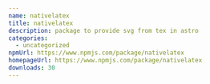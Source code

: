 ```yaml
---
name: nativelatex
title: nativelatex
description: package to provide svg from tex in astro
categories:
  - uncategorized
npmUrl: https://www.npmjs.com/package/nativelatex
homepageUrl: https://www.npmjs.com/package/nativelatex
downloads: 30
---
```

